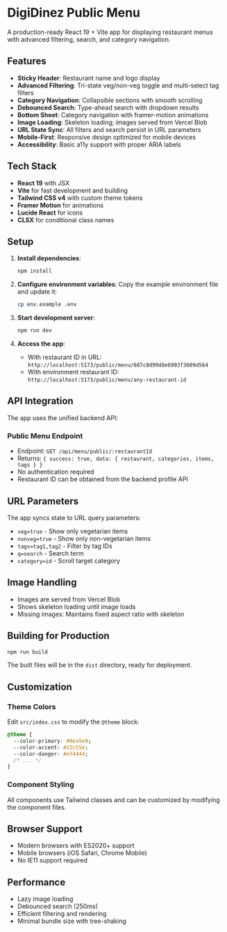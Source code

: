 # DigiDinez Public Menu

A production-ready React 19 + Vite app for displaying restaurant menus with advanced filtering, search, and category navigation.

## Features

- **Sticky Header**: Restaurant name and logo display
- **Advanced Filtering**: Tri-state veg/non-veg toggle and multi-select tag filters
- **Category Navigation**: Collapsible sections with smooth scrolling
- **Debounced Search**: Type-ahead search with dropdown results
- **Bottom Sheet**: Category navigation with framer-motion animations
- **Image Loading**: Skeleton loading; images served from Vercel Blob
- **URL State Sync**: All filters and search persist in URL parameters
- **Mobile-First**: Responsive design optimized for mobile devices
- **Accessibility**: Basic a11y support with proper ARIA labels

## Tech Stack

- **React 19** with JSX
- **Vite** for fast development and building
- **Tailwind CSS v4** with custom theme tokens
- **Framer Motion** for animations
- **Lucide React** for icons
- **CLSX** for conditional class names

## Setup

1. **Install dependencies**:
   ```bash
   npm install
   ```

2. **Configure environment variables**:
   Copy the example environment file and update it:
   ```bash
   cp env.example .env
   ```

3. **Start development server**:
   ```bash
   npm run dev
   ```

4. **Access the app**:
   - With restaurant ID in URL: `http://localhost:5173/public/menu/687c8d99d8e6993f3609d564`
   - With environment restaurant ID: `http://localhost:5173/public/menu/any-restaurant-id`

## API Integration

The app uses the unified backend API:

### Public Menu Endpoint
- Endpoint: `GET /api/menu/public/:restaurantId`
- Returns: `{ success: true, data: { restaurant, categories, items, tags } }`
- No authentication required
- Restaurant ID can be obtained from the backend profile API

## URL Parameters

The app syncs state to URL query parameters:
- `veg=true` - Show only vegetarian items
- `nonveg=true` - Show only non-vegetarian items
- `tags=tag1,tag2` - Filter by tag IDs
- `q=search` - Search term
- `category=id` - Scroll target category

## Image Handling

- Images are served from Vercel Blob
- Shows skeleton loading until image loads
- Missing images: Maintains fixed aspect ratio with skeleton

## Building for Production

```bash
npm run build
```

The built files will be in the `dist` directory, ready for deployment.

## Customization

### Theme Colors
Edit `src/index.css` to modify the `@theme` block:
```css
@theme {
  --color-primary: #0ea5e9;
  --color-accent: #22c55e;
  --color-danger: #ef4444;
  /* ... */
}
```

### Component Styling
All components use Tailwind classes and can be customized by modifying the component files.

## Browser Support

- Modern browsers with ES2020+ support
- Mobile browsers (iOS Safari, Chrome Mobile)
- No IE11 support required

## Performance

- Lazy image loading
- Debounced search (250ms)
- Efficient filtering and rendering
- Minimal bundle size with tree-shaking
